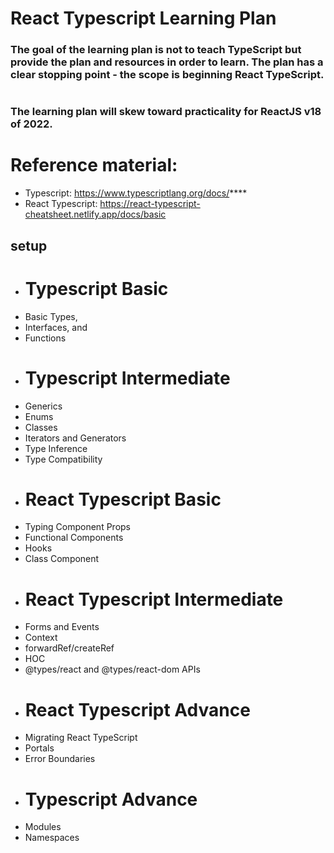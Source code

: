 # React Typescript Learning Plan
### The goal of the learning plan is not to teach TypeScript but provide the plan and resources in order to learn. The plan has a clear stopping point - the scope is beginning React TypeScript.
#
### The learning plan will skew toward practicality for ReactJS v18 of 2022.
# Reference material:
- Typescript: https://www.typescriptlang.org/docs/****
- React Typescript: https://react-typescript-cheatsheet.netlify.app/docs/basic
## setup
- # Typescript Basic
- Basic Types,
- Interfaces, and
- Functions
- # Typescript Intermediate
- Generics
- Enums
- Classes
- Iterators and Generators
- Type Inference
- Type Compatibility
- # React Typescript Basic
- Typing Component Props
- Functional Components
- Hooks
- Class Component
- # React Typescript Intermediate
- Forms and Events
- Context
- forwardRef/createRef
- HOC
- @types/react and @types/react-dom APIs
- # React Typescript Advance
- Migrating React TypeScript
- Portals
- Error Boundaries
- # Typescript Advance
- Modules
- Namespaces
